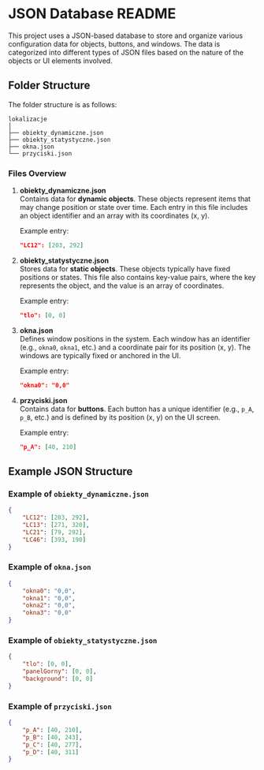 # JSON Database README

This project uses a JSON-based database to store and organize various configuration data for objects, buttons, and windows. The data is categorized into different types of JSON files based on the nature of the objects or UI elements involved.

## Folder Structure

The folder structure is as follows:

```
lokalizacje
│
├── obiekty_dynamiczne.json
├── obiekty_statystyczne.json
├── okna.json
└── przyciski.json
```

### Files Overview

1. **obiekty_dynamiczne.json**  
   Contains data for **dynamic objects**. These objects represent items that may change position or state over time. Each entry in this file includes an object identifier and an array with its coordinates (x, y).

   Example entry:

   ```json
   "LC12": [203, 292]
   ```

2. **obiekty_statystyczne.json**  
   Stores data for **static objects**. These objects typically have fixed positions or states. This file also contains key-value pairs, where the key represents the object, and the value is an array of coordinates.

   Example entry:

   ```json
   "tlo": [0, 0]
   ```

3. **okna.json**  
   Defines window positions in the system. Each window has an identifier (e.g., `okna0`, `okna1`, etc.) and a coordinate pair for its position (x, y). The windows are typically fixed or anchored in the UI.

   Example entry:

   ```json
   "okna0": "0,0"
   ```

4. **przyciski.json**  
   Contains data for **buttons**. Each button has a unique identifier (e.g., `p_A`, `p_B`, etc.) and is defined by its position (x, y) on the UI screen.

   Example entry:

   ```json
   "p_A": [40, 210]
   ```

## Example JSON Structure

### Example of `obiekty_dynamiczne.json`

```json
{
    "LC12": [203, 292],
    "LC13": [271, 320],
    "LC21": [79, 292],
    "LC46": [393, 190]
}
```

### Example of `okna.json`

```json
{
    "okna0": "0,0",
    "okna1": "0,0",
    "okna2": "0,0",
    "okna3": "0,0"
}
```

### Example of `obiekty_statystyczne.json`

```json
{
    "tlo": [0, 0],
    "panelGorny": [0, 0],
    "background": [0, 0]
}
```

### Example of `przyciski.json`

```json
{
    "p_A": [40, 210],
    "p_B": [40, 243],
    "p_C": [40, 277],
    "p_D": [40, 311]
}
```
